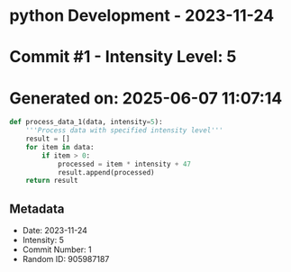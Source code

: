﻿# python Development - 2023-11-24
# Commit #1 - Intensity Level: 5
# Generated on: 2025-06-07 11:07:14
```python
def process_data_1(data, intensity=5):
    '''Process data with specified intensity level'''
    result = []
    for item in data:
        if item > 0:
            processed = item * intensity + 47
            result.append(processed)
    return result
```
## Metadata
- Date: 2023-11-24
- Intensity: 5
- Commit Number: 1
- Random ID: 905987187
